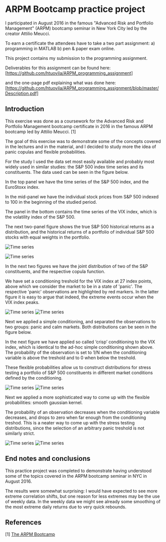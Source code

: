 
# ARPM Bootcamp practice project

I participated in August 2016 in the famous "Advanced Risk and Portfolio Management" (ARPM) bootcamp seminar in New York City led by the creator Attilio Meucci.

To earn a certificate the attendees have to take a two part assignment:
a) programming in MATLAB
b) pen & paper exam online.

This project contains my submission to the programming assignment.

Deliverables for this assignment can be found here:
[https://github.com/htuovila/ARPM_programming_assignment]

and the one-page pdf explaining what was done here:
[https://github.com/htuovila/ARPM_programming_assignment/blob/master/Description.pdf]

## Introduction

This exercise was done as a coursework for the Advanced Risk and Portfolio Management bootcamp certificate in 2016 in the famous ARPM bootcamp led by Attilio Meucci. [1]

The goal of this exercise was to demonstrate some of the concepts covered in the lectures and in the material, and I decided to study more the idea of panic copulas and flexible probabilities.

For the study I used the data set most easily available and probably most widely used in similar studies: the S&P 500 index time series and its constituents. The data used can be seen in the figure below.

In the top panel we have the time series of the S&P 500 index, and the EuroStoxx index.

In the mid-panel we have the individual stock prices from S&P 500 indexed to 100 in the beginning of the studied period.

The panel in the bottom contains the time series of the VIX index, which is the volatility index of the S&P 500.

The next two-panel figure shows the true S&P 500 historical returns as a distribution, and the historical returns of a portfolio of individual S&P 500 stocks with equal weights in the portfolio.

![Time series](/figures-other/time-series.png)

![Time series](/figures-other/histograms.png)

In the next two figures we have the joint distribution of two of the S&P constituents, and the respective copula function.

We have set a conditioning treshold for the VIX index at 27 index points, above which we consider the market to be in a state of 'panic'. The respective 'panic' observations are highlighted by red markers. In the latter figure it is easy to argue that indeed, the extreme events occur when the VIX index peaks.

![Time series](/figures-other/scatter.png)
![Time series](/figures-other/copula-scatter.png)

Next we applied a simple conditioning, and separated the observations to two groups: panic and calm markets. Both distributions can be seen in the figure below.

In the next figure we have applied so called ‘crisp’ conditioning to the VIX index, which is identical to the ad-hoc simple conditioning shown above. The probability of the observation is set to 1/N when the conditioning variable is above the treshold and to 0 when below the treshold.

These flexible probabilities allow us to construct distributions for stress testing a portfolio of S&P 500 constituents in different market conditions defined by the conditioning.

![Time series](/figures-other/weighted-histogram.png)
![Time series](/figures-other/conditioning1.png)

Next we applied a more sophisticated way to come up with the flexible probabilities: smooth gaussian kernel.

The probability of an observation decreases when the conditioning variable decreases, and drops to zero when far enough from the conditioning treshod. This is a neater way to come up with the stress testing distributions, since the selection of an arbitrary panic treshold is not similarly strict.

![Time series](/figures-other/conditioning2.png)
![Time series](/figures-other/cdfs.png)

## End notes and conclusions

This practice project was completed to demonstrate having understood some of the topics covered in the ARPM bootcamp seminar in NYC in August 2016.

The results were somewhat surprising: I would have expected to see more extreme correlation shifts, but one reason for less extremes may be the use of weekly data. In the weekly data we might see already some smoothing of the most extreme daily returns due to very quick rebounds.

## References
[1] [The ARPM Bootcamp](https://www.arpm.co/)